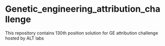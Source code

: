 # Genetic_engineering_attribution_challenge
This repository contains 130th position solution for GE attribution challenge hosted by ALT labs
